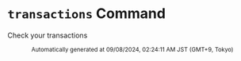 # `transactions` Command

Check your transactions

<div align="center"><sub>Automatically generated at 09/08/2024, 02:24:11 AM JST (GMT+9, Tokyo)</sub></div>
